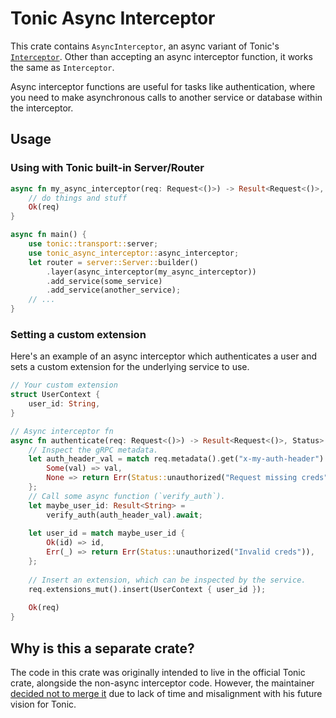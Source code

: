 # Tonic Async Interceptor

This crate contains `AsyncInterceptor`, an async variant of Tonic's
[`Interceptor`](https://docs.rs/tonic/latest/tonic/service/trait.Interceptor.html).
Other than accepting an async interceptor function, it works the same as `Interceptor`.

Async interceptor functions are useful for tasks like authentication, where you need to make
asynchronous calls to another service or database within the interceptor.

## Usage

### Using with Tonic built-in Server/Router

```rust
async fn my_async_interceptor(req: Request<()>) -> Result<Request<()>, Status> {
    // do things and stuff
    Ok(req)
}

async fn main() {
    use tonic::transport::server;
    use tonic_async_interceptor::async_interceptor;
    let router = server::Server::builder()
        .layer(async_interceptor(my_async_interceptor))
        .add_service(some_service)
        .add_service(another_service);
    // ...
}
```

### Setting a custom extension

Here's an example of an async interceptor which authenticates a user and sets a custom
extension for the underlying service to use.

```rust
// Your custom extension
struct UserContext {
    user_id: String,
}

// Async interceptor fn
async fn authenticate(req: Request<()>) -> Result<Request<()>, Status> {
    // Inspect the gRPC metadata.
    let auth_header_val = match req.metadata().get("x-my-auth-header") {
        Some(val) => val,
        None => return Err(Status::unauthorized("Request missing creds")),
    };
    // Call some async function (`verify_auth`).
    let maybe_user_id: Result<String> =
        verify_auth(auth_header_val).await;
    
    let user_id = match maybe_user_id {
        Ok(id) => id,
        Err(_) => return Err(Status::unauthorized("Invalid creds")),
    };
    
    // Insert an extension, which can be inspected by the service.
    req.extensions_mut().insert(UserContext { user_id });
    
    Ok(req)
}
```

## Why is this a separate crate?

The code in this crate was originally intended to live in the official Tonic crate, alongside
the non-async interceptor code. However, the maintainer
[decided not to merge it](https://github.com/hyperium/tonic/pull/910)
due to lack of time and misalignment with his future vision for Tonic.

